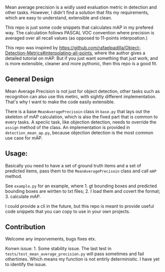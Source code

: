 Mean average precision is a widly used evaluation metric in detection and other tasks. However, I didn't find a solution that fits my requirements, which are easy to understand, extensible and clean.

This repo is just some code snippets that calculates mAP in my prefered way.
The calculation follows PASCAL VOC convention where precision is averaged over all recall values (as opposed to 11-points interpoation.)

This repo was inspired by https://github.com/rafaelpadilla/Object-Detection-Metrics#interpolating-all-points, where the author gives a detailed tutorial on mAP. But if you just want something that just work, and is more extensible, cleaner and more pythonic, then this repo is a good fit.

## General Design
Mean Average Precision is not just for object detection, other tasks such as recognition can also use this metirc, with sightly different implementation. That's why I want to make the code easily extensible.

There is a base `MeanAveragePrecisoin` class in `base.py` that lays out the skeleton of mAP calculation, which is also the fixed part that is common to every tasks. A speciic task, like objection detection, needs to override the `assign` method of the class. An implementation is provided in `detection_mean_ap.py`, because objection detection is the most common use case for mAP.

## Usage:
Basically you need to have a set of ground truth items and a set of predicted items, pass them to the `MeanAveragePrecisoin` class and call `mAP` method.

See `example.py` for an example, where 
    1. gt bounding boxes and predicted bounding boxes are wirtten to txt files;
    2. I load them and covert the format;
    3. calculate mAP.

I could provide a cli in the future, but this repo is meant to provide useful code snippets that you can copy to use in your own projects.


## Contribution
Welcome any imporvements, bugs fixes etx.

Konwn issue:
    1. Some stability issue. The last test in `tests/test_mean_average_precision.py` will pass sometimes and fail othertimes. Which means my function is not entirly deterministic. I have yet to identify the issue.
